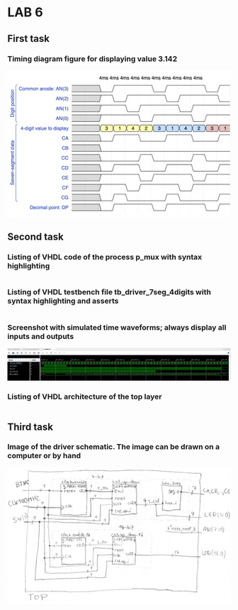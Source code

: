 # LAB 6

## First task

### Timing diagram figure for displaying value 3.142

![Timing diagram](Images/table.jpg)

## Second task

### Listing of VHDL code of the process p_mux with syntax highlighting

```vhdl

```

### Listing of VHDL testbench file tb_driver_7seg_4digits with syntax highlighting and asserts

```vhdl

```

### Screenshot with simulated time waveforms; always display all inputs and outputs

![simulated time waveforms](Images/waveforms.JPG)

### Listing of VHDL architecture of the top layer

```vhdl

```

## Third task

### Image of the driver schematic. The image can be drawn on a computer or by hand

![schema](Images/schema.jpg)
